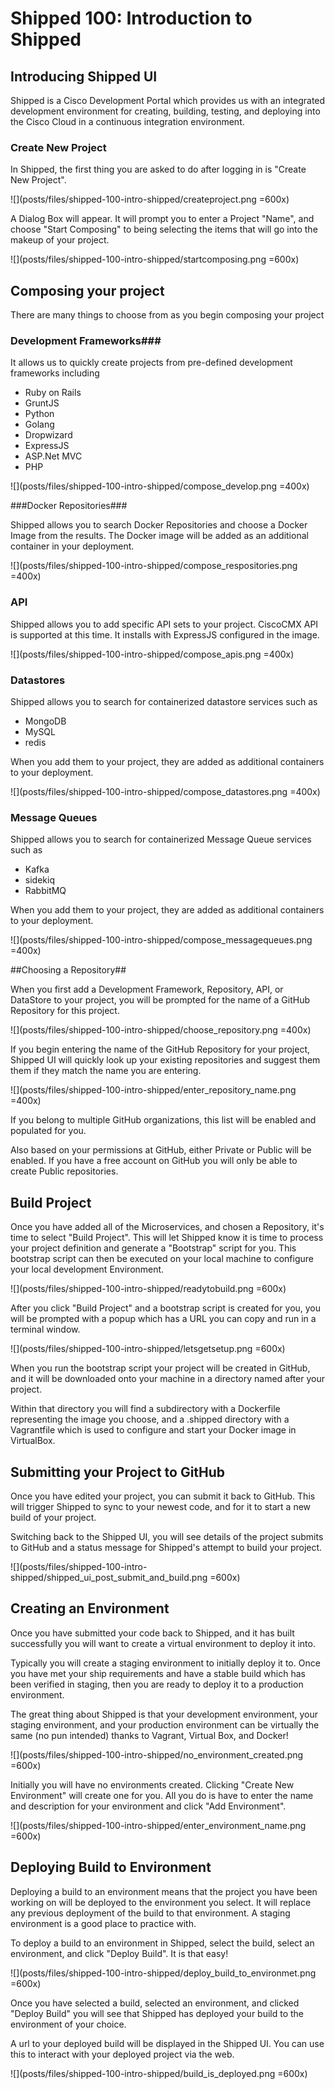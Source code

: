 # Shipped 100: Introduction to Shipped  #

 
## Introducing Shipped UI ##

Shipped is a Cisco Development Portal which provides us with an integrated development environment for creating, building, testing, and deploying into the Cisco Cloud in a continuous integration environment. 

### Create New Project ###

In Shipped, the first thing you are asked to do after logging in is "Create New Project".

![](posts/files/shipped-100-intro-shipped/createproject.png =600x)

A Dialog Box will appear. It will prompt you to enter a Project "Name", and choose "Start Composing" to being selecting the items that will go into the makeup of your project. 

![](posts/files/shipped-100-intro-shipped/startcomposing.png =600x)

## Composing your project

There are many things to choose from as you begin composing your project

### Development Frameworks###

It allows us to quickly create projects from pre-defined development frameworks including

* Ruby on Rails
* GruntJS
* Python
* Golang
* Dropwizard
* ExpressJS
* ASP.Net MVC
* PHP

![](posts/files/shipped-100-intro-shipped/compose_develop.png =400x)

###Docker Repositories###

Shipped allows you to search Docker Repositories and choose a Docker Image from the results. The Docker image will be added as an additional container in your deployment.

![](posts/files/shipped-100-intro-shipped/compose_respositories.png =400x)

### API ###

Shipped allows you to add specific API sets to your project. CiscoCMX API is supported at this time. It installs with ExpressJS configured in the image.

![](posts/files/shipped-100-intro-shipped/compose_apis.png =400x)

### Datastores ###

Shipped allows you to search for containerized datastore services such as

* MongoDB
* MySQL
* redis

When you add them to your project, they are added as additional containers to your deployment.

![](posts/files/shipped-100-intro-shipped/compose_datastores.png =400x)

### Message Queues ###

Shipped allows you to search for containerized Message Queue services such as

* Kafka
* sidekiq
* RabbitMQ

When you add them to your project, they are added as additional containers to your deployment.

![](posts/files/shipped-100-intro-shipped/compose_messagequeues.png =400x)

##Choosing a Repository##

When you first add a Development Framework, Repository, API, or DataStore to your project, you will be prompted for the name of a GitHub Repository for this project.

![](posts/files/shipped-100-intro-shipped/choose_repository.png =400x)

If you begin entering the name of the GitHub Repository for your project, Shipped UI will quickly look up your existing repositories and suggest them them if they match the name you are entering. 

![](posts/files/shipped-100-intro-shipped/enter_repository_name.png =400x)

If you belong to multiple GitHub organizations, this list will be enabled and populated for you.

Also based on your permissions at GitHub, either Private or Public will be enabled. If you have a free account on GitHub you will only be able to create Public repositories.

## Build Project

Once you have added all of the Microservices, and chosen a Repository, it's time to select "Build Project". This will let Shipped know it is time to process your project definition and generate a "Bootstrap" script for you. This bootstrap script can then be executed on your local machine to configure your local development Environment.

![](posts/files/shipped-100-intro-shipped/readytobuild.png =600x)

After you click "Build Project" and a bootstrap script is created for you, you will be prompted with a popup which has a URL you can copy and run in a terminal window.

![](posts/files/shipped-100-intro-shipped/letsgetsetup.png =600x)

When you run the bootstrap script your project will be created in GitHub, and it will be downloaded onto your machine in a directory named after your project.

Within that directory you will find a subdirectory with a Dockerfile representing the image you choose, and a .shipped directory with a Vagrantfile which is used to configure and start your Docker image in VirtualBox.

## Submitting your Project to GitHub

Once you have edited your project, you can submit it back to GitHub. This will trigger Shipped to sync to your newest code, and for it to start a new build of your project.

Switching back to the Shipped UI, you will see details of the project submits to GitHub and a status message for Shipped's attempt to build your project.

![](posts/files/shipped-100-intro-shipped/shipped_ui_post_submit_and_build.png =600x)

## Creating an Environment

Once you have submitted your code back to Shipped, and it has built successfully you will want to create a virtual environment to deploy it into. 

Typically you will create a staging environment to initially deploy it to. Once you have met your ship requirements and have a stable build which has been verified in staging, then you are ready to deploy it to a production environment.

The great thing about Shipped is that your development environment, your staging environment, and your production environment can be virtually the same (no pun intended) thanks to Vagrant, Virtual Box, and Docker!

![](posts/files/shipped-100-intro-shipped/no_environment_created.png =600x)

Initially you will have no environments created. Clicking "Create New Environment" will create one for you. All you do is have to enter the name and description for your environment and click "Add Environment".

![](posts/files/shipped-100-intro-shipped/enter_environment_name.png =600x)

## Deploying Build to Environment

Deploying a build to an environment means that the project you have been working on will be deployed to the environment you select. It will replace any previous deployment of the build to that environment. A staging environment is a good place to practice with.

To deploy a build to an environment in Shipped, select the build, select an environment, and click "Deploy Build". It is that easy!


![](posts/files/shipped-100-intro-shipped/deploy_build_to_environmet.png =600x)

Once you have selected a build, selected an environment, and clicked "Deploy Build" you will see that Shipped has deployed your build to the environment of your choice.

A url to your deployed build will be displayed in the Shipped UI. You can use this to interact with your deployed project via the web.

![](posts/files/shipped-100-intro-shipped/build_is_deployed.png =600x)